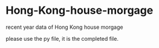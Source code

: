 # Hong-Kong-house-morgage
recent year data of Hong Kong house morgage

please use the py file, it is the completed file.

